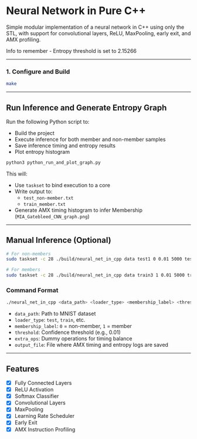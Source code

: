 #  Neural Network in Pure C++

Simple modular implementation of a neural network in C++ using only the STL, with support for convolutional layers, ReLU, MaxPooling, early exit, and AMX profiling.

Info to remember - Entropy threshold is set to 2.15266

---

### 1.  Configure and Build

```bash
make
```

---

##  Run Inference and Generate Entropy Graph

Run the following Python script to:
- Build the project
- Execute inference for both member and non-member samples
- Save inference timing and entropy results
- Plot entropy histogram

```bash
python3 python_run_and_plot_graph.py
```

This will:
- Use `taskset` to bind execution to a core
- Write output to:
  - `test_non-member.txt`
  - `train_member.txt`
- Generate AMX timing histogram to infer Membership (`MIA_Gatebleed_CNN_graph.png`)

---

##  Manual Inference (Optional)

```bash
# For non-members
sudo taskset -c 28 ./build/neural_net_in_cpp data test1 0 0.01 5000 test_1_non-member.txt > entropy_non-member_1.txt

# For members
sudo taskset -c 28 ./build/neural_net_in_cpp data train3 1 0.01 5000 train_3_member.txt > entropy_member_3.txt
```

### Command Format

```bash
./neural_net_in_cpp <data_path> <loader_type> <membership_label> <threshold> <extra_ops> <output_file>
```

- `data_path`: Path to MNIST dataset
- `loader_type`: `test`, `train`, etc.
- `membership_label`: `0` = non-member, `1` = member
- `threshold`: Confidence threshold (e.g., 0.01)
- `extra_ops`: Dummy operations for timing balance
- `output_file`: File where AMX timing and entropy logs are saved

---

## Features

- [x] Fully Connected Layers  
- [x] ReLU Activation  
- [x] Softmax Classifier  
- [x] Convolutional Layers  
- [x] MaxPooling  
- [x] Learning Rate Scheduler  
- [x] Early Exit  
- [x] AMX Instruction Profiling  
